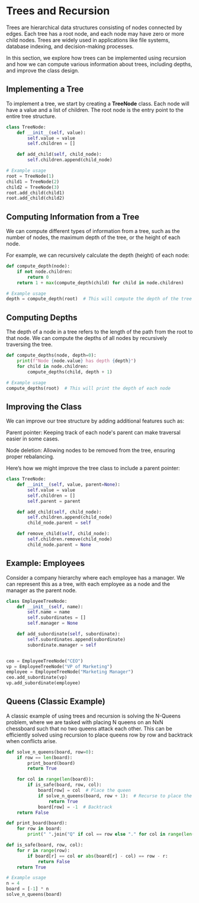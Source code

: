 
# Trees and Recursion

Trees are hierarchical data structures consisting of nodes connected by edges. Each tree has a root node, and each node may have zero or more child nodes. Trees are widely used in applications like file systems, database indexing, and decision-making processes.

In this section, we explore how trees can be implemented using recursion and how we can compute various information about trees, including depths, and improve the class design.

## Implementing a Tree

To implement a tree, we start by creating a **TreeNode** class. Each node will have a value and a list of children. The root node is the entry point to the entire tree structure.

```python
class TreeNode:
    def __init__(self, value):
        self.value = value
        self.children = []

    def add_child(self, child_node):
        self.children.append(child_node)

# Example usage
root = TreeNode(1)
child1 = TreeNode(2)
child2 = TreeNode(3)
root.add_child(child1)
root.add_child(child2)
```

## Computing Information from a Tree
We can compute different types of information from a tree, such as the number of nodes, the maximum depth of the tree, or the height of each node.

For example, we can recursively calculate the depth (height) of each node:
```python
def compute_depth(node):
    if not node.children:
        return 0
    return 1 + max(compute_depth(child) for child in node.children)

# Example usage
depth = compute_depth(root)  # This will compute the depth of the tree
```

## Computing Depths
The depth of a node in a tree refers to the length of the path from the root to that node. We can compute the depths of all nodes by recursively traversing the tree.
```python
def compute_depths(node, depth=0):
    print(f"Node {node.value} has depth {depth}")
    for child in node.children:
        compute_depths(child, depth + 1)

# Example usage
compute_depths(root)  # This will print the depth of each node
```

## Improving the Class
We can improve our tree structure by adding additional features such as:

Parent pointer: Keeping track of each node's parent can make traversal easier in some cases.

Node deletion: Allowing nodes to be removed from the tree, ensuring proper rebalancing.

Here’s how we might improve the tree class to include a parent pointer:
```python
class TreeNode:
    def __init__(self, value, parent=None):
        self.value = value
        self.children = []
        self.parent = parent

    def add_child(self, child_node):
        self.children.append(child_node)
        child_node.parent = self

    def remove_child(self, child_node):
        self.children.remove(child_node)
        child_node.parent = None
```

## Example: Employees
Consider a company hierarchy where each employee has a manager. We can represent this as a tree, with each employee as a node and the manager as the parent node.
```python
class EmployeeTreeNode:
    def __init__(self, name):
        self.name = name
        self.subordinates = []
        self.manager = None

    def add_subordinate(self, subordinate):
        self.subordinates.append(subordinate)
        subordinate.manager = self


ceo = EmployeeTreeNode("CEO")
vp = EmployeeTreeNode("VP of Marketing")
employee = EmployeeTreeNode("Marketing Manager")
ceo.add_subordinate(vp)
vp.add_subordinate(employee)
```

## Queens (Classic Example)
A classic example of using trees and recursion is solving the N-Queens problem, where we are tasked with placing N queens on an NxN chessboard such that no two queens attack each other. This can be efficiently solved using recursion to place queens row by row and backtrack when conflicts arise.
```python
def solve_n_queens(board, row=0):
    if row == len(board):
        print_board(board)
        return True

    for col in range(len(board)):
        if is_safe(board, row, col):
            board[row] = col  # Place the queen
            if solve_n_queens(board, row + 1):  # Recurse to place the next queen
                return True
            board[row] = -1  # Backtrack
    return False

def print_board(board):
    for row in board:
        print(" ".join("Q" if col == row else "." for col in range(len(board))))

def is_safe(board, row, col):
    for r in range(row):
        if board[r] == col or abs(board[r] - col) == row - r:
            return False
    return True

# Example usage
n = 4
board = [-1] * n
solve_n_queens(board)
```

